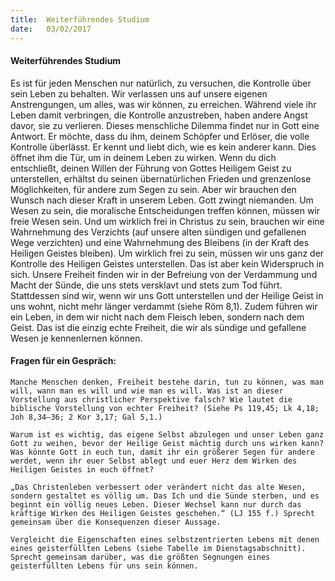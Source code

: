 ```yaml
---
title:  Weiterführendes Studium
date:   03/02/2017
---
```


#### Weiterführendes Studium 

Es ist für jeden Menschen nur natürlich, zu versuchen, die Kontrolle über sein Leben zu behalten. Wir verlassen uns auf unsere eigenen Anstrengungen, um alles, was wir können, zu erreichen. Während viele ihr Leben damit verbringen, die Kontrolle anzustreben, haben andere Angst davor, sie zu verlieren. Dieses menschliche Dilemma findet nur in Gott eine Antwort. Er möchte, dass du ihm, deinem Schöpfer und Erlöser, die volle Kontrolle überlässt. Er kennt und liebt dich, wie es kein anderer kann. Dies öffnet ihm die Tür, um in deinem Leben zu wirken. Wenn du dich entschließt, deinen Willen der Führung von Gottes Heiligem Geist zu unterstellen, erhältst du seinen übernatürlichen Frieden und grenzenlose Möglichkeiten, für andere zum Segen zu sein. Aber wir brauchen den Wunsch nach dieser Kraft in unserem Leben. Gott zwingt niemanden. Um Wesen zu sein, die moralische Entscheidungen treffen können, müssen wir freie Wesen sein. Und um wirklich frei in Christus zu sein, brauchen wir eine Wahrnehmung des Verzichts (auf unsere alten sündigen und gefallenen Wege verzichten) und eine Wahrnehmung des Bleibens (in der Kraft des Heiligen Geistes bleiben). Um wirklich frei zu sein, müssen wir uns ganz der Kontrolle des Heiligen Geistes unterstellen. Das ist aber kein Widerspruch in sich. Unsere Freiheit finden wir in der Befreiung von der Verdammung und Macht der Sünde, die uns stets versklavt und stets zum Tod führt. Stattdessen sind wir, wenn wir uns Gott unterstellen und der Heilige Geist in uns wohnt, nicht mehr länger verdammt (siehe Röm 8,1). Zudem führen wir ein Leben, in dem wir nicht nach dem Fleisch leben, sondern nach dem Geist. Das ist die einzig echte Freiheit, die wir als sündige und gefallene Wesen je kennenlernen können. 

#### Fragen für ein Gespräch: 

`Manche Menschen denken, Freiheit bestehe darin, tun zu können, was man will, wann man es will und wie man es will. Was ist an dieser Vorstellung aus christlicher Perspektive falsch? Wie lautet die biblische Vorstellung von echter Freiheit? (Siehe Ps 119,45; Lk 4,18; Joh 8,34–36; 2 Kor 3,17; Gal 5,1.)` 

`Warum ist es wichtig, das eigene Selbst abzulegen und unser Leben ganz Gott zu weihen, bevor der Heilige Geist mächtig durch uns wirken kann? Was könnte Gott in euch tun, damit ihr ein größerer Segen für andere werdet, wenn ihr euer Selbst ablegt und euer Herz dem Wirken des Heiligen Geistes in euch öffnet?` 

`„Das Christenleben verbessert oder verändert nicht das alte Wesen, sondern gestaltet es völlig um. Das Ich und die Sünde sterben, und es beginnt ein völlig neues Leben. Dieser Wechsel kann nur durch das kräftige Wirken des Heiligen Geistes geschehen.“ (LJ 155 f.) Sprecht gemeinsam über die Konsequenzen dieser Aussage.` 

`Vergleicht die Eigenschaften eines selbstzentrierten Lebens mit denen eines geisterfüllten Lebens (siehe Tabelle im Dienstagsabschnitt). Sprecht gemeinsam darüber, was die größten Segnungen eines geisterfüllten Lebens für uns sein können.` 